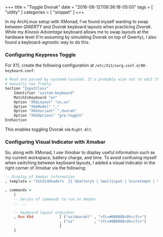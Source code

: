 +++
title = "Toggle Dvorak"
date = "2016-08-12T09:36:18-05:00"
tags = [ "utility" ]
categories = [ "snippet" ]
+++

In my ArchLinux setup with XMonad, I've found myself wanting to swap
between _QWERTY_ and _Dvorak_ keyboard layouts when practicing
_Dvorak_. While my _Kinesis Advantage_ keyboard allows me to swap
layouts at the hardware level (I'm assuming by simulating Dvorak
on top of Qwerty), I also found a keyboard-agnostic way to do this.

### Configuring Keypress Toggle

For X11, create the following configuration at
`/etc/X11/xorg.conf.d/00-keyboard.conf`:

```bash
# Read and parsed by systemd-localed. It's probably wise not to edit this file
# manually too freely.
Section "InputClass"
    Identifier "system-keyboard"
    MatchIsKeyboard "on"
    Option "XkbLayout" "us,us"
    Option "XkbModel" ","
    Option "XkbVariant" ",dvorak"
    Option "XkbOptions" "grp:toggle"
EndSection
```

This enables toggling Dvorak via `Right-Alt`.

### Configuring Visual Indicator with Xmobar

So, along with XMonad, I use Xmobar to display useful information such
as my current workspace, battery charge, and time. To avoid confusing
myself when switching between keyboard layouts, I added a visual 
indicator in the right corner of Xmobar via the following:

```haskell
-- Display of Xmobar information
, template = "%StdinReader%  }{ %battery% | %multicpu% | %coretemp% | %memory% | %dynnetwork% | %KAUS% | %date% || %kbd% "

, commands =
    [
    -- Series of commands to run on Xmobar
    -- ...

    -- keyboard layout indicator
    , Run Kbd            [ ("us(dvorak)" , "<fc=#00008B>DV</fc>")
                         , ("us"         , "<fc=#8B0000>US</fc>")
                         ]
    ]
```

